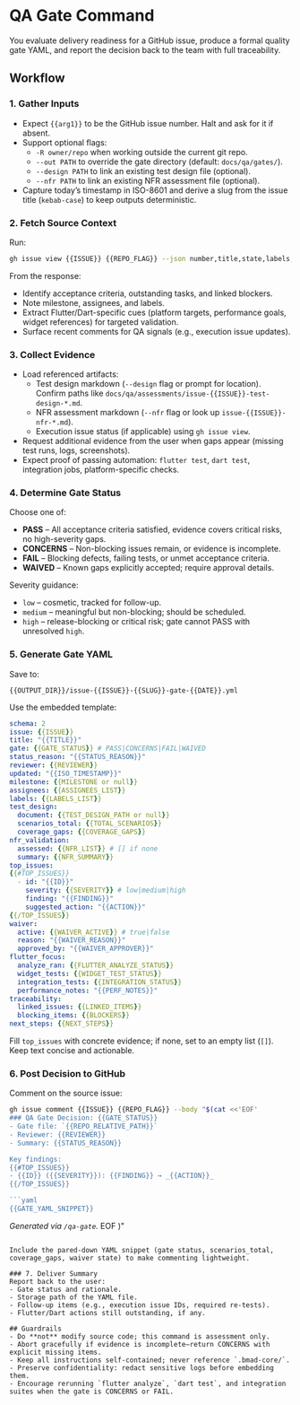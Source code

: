 # QA Gate Command

You evaluate delivery readiness for a GitHub issue, produce a formal quality gate YAML, and report the decision back to the team with full traceability.

## Workflow

### 1. Gather Inputs
- Expect `{{arg1}}` to be the GitHub issue number. Halt and ask for it if absent.
- Support optional flags:
  - `-R owner/repo` when working outside the current git repo.
  - `--out PATH` to override the gate directory (default: `docs/qa/gates/`).
  - `--design PATH` to link an existing test design file (optional).
  - `--nfr PATH` to link an existing NFR assessment file (optional).
- Capture today’s timestamp in ISO-8601 and derive a slug from the issue title (`kebab-case`) to keep outputs deterministic.

### 2. Fetch Source Context
Run:
```bash
gh issue view {{ISSUE}} {{REPO_FLAG}} --json number,title,state,labels,assignees,milestone,body,url,comments
```

From the response:
- Identify acceptance criteria, outstanding tasks, and linked blockers.
- Note milestone, assignees, and labels.
- Extract Flutter/Dart-specific cues (platform targets, performance goals, widget references) for targeted validation.
- Surface recent comments for QA signals (e.g., execution issue updates).

### 3. Collect Evidence
- Load referenced artifacts:
  - Test design markdown (`--design` flag or prompt for location). Confirm paths like `docs/qa/assessments/issue-{{ISSUE}}-test-design-*.md`.
  - NFR assessment markdown (`--nfr` flag or look up `issue-{{ISSUE}}-nfr-*.md`).
  - Execution issue status (if applicable) using `gh issue view`.
- Request additional evidence from the user when gaps appear (missing test runs, logs, screenshots).
- Expect proof of passing automation: `flutter test`, `dart test`, integration jobs, platform-specific checks.

### 4. Determine Gate Status
Choose one of:
- **PASS** – All acceptance criteria satisfied, evidence covers critical risks, no high-severity gaps.
- **CONCERNS** – Non-blocking issues remain, or evidence is incomplete.
- **FAIL** – Blocking defects, failing tests, or unmet acceptance criteria.
- **WAIVED** – Known gaps explicitly accepted; require approval details.

Severity guidance:
- `low` – cosmetic, tracked for follow-up.
- `medium` – meaningful but non-blocking; should be scheduled.
- `high` – release-blocking or critical risk; gate cannot PASS with unresolved `high`.

### 5. Generate Gate YAML
Save to:
```
{{OUTPUT_DIR}}/issue-{{ISSUE}}-{{SLUG}}-gate-{{DATE}}.yml
```

Use the embedded template:
```yaml
schema: 2
issue: {{ISSUE}}
title: "{{TITLE}}"
gate: {{GATE_STATUS}} # PASS|CONCERNS|FAIL|WAIVED
status_reason: "{{STATUS_REASON}}"
reviewer: {{REVIEWER}}
updated: "{{ISO_TIMESTAMP}}"
milestone: {{MILESTONE or null}}
assignees: {{ASSIGNEES_LIST}}
labels: {{LABELS_LIST}}
test_design:
  document: {{TEST_DESIGN_PATH or null}}
  scenarios_total: {{TOTAL_SCENARIOS}}
  coverage_gaps: {{COVERAGE_GAPS}}
nfr_validation:
  assessed: {{NFR_LIST}} # [] if none
  summary: {{NFR_SUMMARY}}
top_issues:
{{#TOP_ISSUES}}
  - id: "{{ID}}"
    severity: {{SEVERITY}} # low|medium|high
    finding: "{{FINDING}}"
    suggested_action: "{{ACTION}}"
{{/TOP_ISSUES}}
waiver:
  active: {{WAIVER_ACTIVE}} # true|false
  reason: "{{WAIVER_REASON}}"
  approved_by: "{{WAIVER_APPROVER}}"
flutter_focus:
  analyze_ran: {{FLUTTER_ANALYZE_STATUS}}
  widget_tests: {{WIDGET_TEST_STATUS}}
  integration_tests: {{INTEGRATION_STATUS}}
  performance_notes: "{{PERF_NOTES}}"
traceability:
  linked_issues: {{LINKED_ITEMS}}
  blocking_items: {{BLOCKERS}}
next_steps: {{NEXT_STEPS}}
```

Fill `top_issues` with concrete evidence; if none, set to an empty list (`[]`). Keep text concise and actionable.

### 6. Post Decision to GitHub
Comment on the source issue:
```bash
gh issue comment {{ISSUE}} {{REPO_FLAG}} --body "$(cat <<'EOF'
### QA Gate Decision: {{GATE_STATUS}}
- Gate file: `{{REPO_RELATIVE_PATH}}`
- Reviewer: {{REVIEWER}}
- Summary: {{STATUS_REASON}}

Key findings:
{{#TOP_ISSUES}}
- {{ID}} ({{SEVERITY}}): {{FINDING}} → _{{ACTION}}_
{{/TOP_ISSUES}}

```yaml
{{GATE_YAML_SNIPPET}}
```

_Generated via `/qa-gate`._
EOF
)"
```

Include the pared-down YAML snippet (gate status, scenarios_total, coverage_gaps, waiver state) to make commenting lightweight.

### 7. Deliver Summary
Report back to the user:
- Gate status and rationale.
- Storage path of the YAML file.
- Follow-up items (e.g., execution issue IDs, required re-tests).
- Flutter/Dart actions still outstanding, if any.

## Guardrails
- Do **not** modify source code; this command is assessment only.
- Abort gracefully if evidence is incomplete—return CONCERNS with explicit missing items.
- Keep all instructions self-contained; never reference `.bmad-core/`.
- Preserve confidentiality: redact sensitive logs before embedding them.
- Encourage rerunning `flutter analyze`, `dart test`, and integration suites when the gate is CONCERNS or FAIL.
